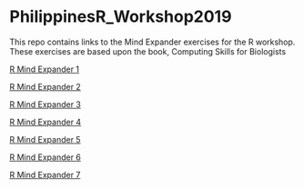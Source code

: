# PhilippinesR_Workshop2019

This repo contains links to the Mind Expander exercises for the R workshop.  These exercises are based upon the book, Computing Skills for Biologists

<a href="https://forms.gle/GeuxmRyKQaeaRK7M7" target="_blank">R Mind Expander 1</a>

<a href="https://forms.gle/zM5QnNq4vn6aeCMX9" target="_blank">R Mind Expander 2</a>

<a href="https://forms.gle/qCb8hsMBXNY4YH84A" target="_blank">R Mind Expander 3</a>

<a href="https://forms.gle/84bNSUa9g5ZfuoD56" target="_blank">R Mind Expander 4</a>

<a href="https://forms.gle/4pNwLL2PR7Dtt5kq6" target="_blank">R Mind Expander 5</a>

<a href="https://forms.gle/HMdjjHihsBh9Uj9U7" target="_blank">R Mind Expander 6</a>

<a href="https://forms.gle/tLHy5Y7Md6WjTRqA6" target="_blank">R Mind Expander 7</a>
